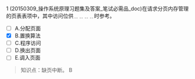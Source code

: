 1
(20150309_操作系统原理习题集及答案_笔试必需品_doc)在请求分页内存管理的页表表项中，其中访问位供﹎﹎﹎﹎时参考。
- [ ] A.分配页面 
- [x] B.置换算法 
- [ ] C.程序访问 
- [ ] D.换出页面 
- [ ] E.调入页面

> 知识点：缺页中断。
> B
